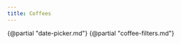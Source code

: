 ```yaml
---
title: Coffees
---
```


{@partial "date-picker.md"}
{@partial "coffee-filters.md"}

<DataTable
    data={filtered_coffees}
    rows=50
    sortable
    rowShading>
    <Column id='coffee_name'/>
    <Column id='roaster'/>
    <Column id='country' colGroup='Origin'/>
    <Column id='world_region' colGroup='Origin'/>
    <Column id='favorite_emoji' title='Favorite' align='center' colGroup='Rating'/>
    <Column id='rating' colGroup='Rating'/>
    <Column id='rated_date' title='Date' colGroup='Rating'/>
    <Column id='caffeine_content' title='Caffeine'/>
    <Column id='process'/>
    <Column id='availability'/>
</DataTable>

<LastRefreshed/>

